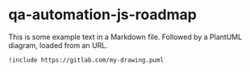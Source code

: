 # qa-automation-js-roadmap

This is some example text in a Markdown file. Followed by a PlantUML diagram, loaded from an URL.

```plantuml
!include https://gitlab.com/my-drawing.puml
```